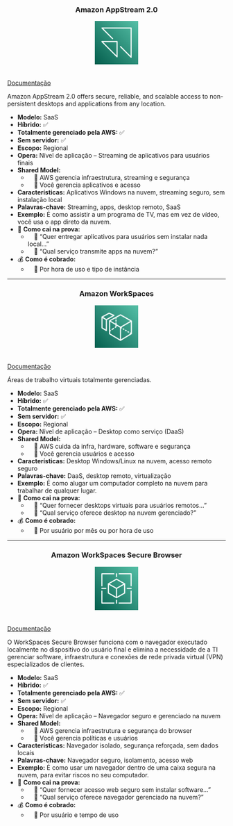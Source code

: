 <div align="center">
  <h3>Amazon AppStream 2.0</h3>
  <img src="../assets/computacao-para-usuario-final/AppStream.png" alt="img" width="100"><br>
</div><br>

[Documentação](https://aws.amazon.com/pt/appstream2/)

Amazon AppStream 2.0 offers secure, reliable, and scalable access to non-persistent desktops and applications from any location.

- **Modelo:** SaaS
- **Híbrido:** ✅
- **Totalmente gerenciado pela AWS:** ✅
- **Sem servidor:** ✅
- **Escopo:** Regional
- **Opera:** Nível de aplicação – Streaming de aplicativos para usuários finais
- **Shared Model:**
  -  🔹 AWS gerencia infraestrutura, streaming e segurança
  -  🔹 Você gerencia aplicativos e acesso
- **Características:** Aplicativos Windows na nuvem, streaming seguro, sem instalação local
- **Palavras-chave:** Streaming, apps, desktop remoto, SaaS
- **Exemplo:** É como assistir a um programa de TV, mas em vez de vídeo, você usa o app direto da nuvem.
- 📝 **Como cai na prova:**
  -  🔹 “Quer entregar aplicativos para usuários sem instalar nada local...”
  -  🔹 “Qual serviço transmite apps na nuvem?”
- 💰 **Como é cobrado:**
  -  🔹 Por hora de uso e tipo de instância

---

<div align="center">
  <h3>Amazon WorkSpaces</h3>
  <img src="../assets/computacao-para-usuario-final/WorkSpaces.png" alt="img" width="100"><br>
</div><br>

[Documentação](https://aws.amazon.com/pt/workspaces-family/workspaces/)

Áreas de trabalho virtuais totalmente gerenciadas.

- **Modelo:** SaaS
- **Híbrido:** ✅
- **Totalmente gerenciado pela AWS:** ✅
- **Sem servidor:** ✅
- **Escopo:** Regional
- **Opera:** Nível de aplicação – Desktop como serviço (DaaS)
- **Shared Model:**
  -  🔹 AWS cuida da infra, hardware, software e segurança
  -  🔹 Você gerencia usuários e acesso
- **Características:** Desktop Windows/Linux na nuvem, acesso remoto seguro
- **Palavras-chave:** DaaS, desktop remoto, virtualização
- **Exemplo:** É como alugar um computador completo na nuvem para trabalhar de qualquer lugar.
- 📝 **Como cai na prova:**
  -  🔹 “Quer fornecer desktops virtuais para usuários remotos...”
  -  🔹 “Qual serviço oferece desktop na nuvem gerenciado?”
- 💰 **Como é cobrado:**
  -  🔹 Por usuário por mês ou por hora de uso

---

<div align="center">
  <h3>Amazon WorkSpaces Secure Browser</h3>
  <img src="../assets/computacao-para-usuario-final/WorkSpaces Familyy.png" alt="img" width="100"><br>
</div><br>

[Documentação](https://aws.amazon.com/pt/workspaces-family/secure-browser/)

O WorkSpaces Secure Browser funciona com o navegador executado localmente no dispositivo do usuário final e elimina a necessidade de a TI gerenciar software, infraestrutura e conexões de rede privada virtual (VPN) especializados de clientes.

- **Modelo:** SaaS
- **Híbrido:** ✅
- **Totalmente gerenciado pela AWS:** ✅
- **Sem servidor:** ✅
- **Escopo:** Regional
- **Opera:** Nível de aplicação – Navegador seguro e gerenciado na nuvem
- **Shared Model:**
  -  🔹 AWS gerencia infraestrutura e segurança do browser
  -  🔹 Você gerencia políticas e usuários
- **Características:** Navegador isolado, segurança reforçada, sem dados locais
- **Palavras-chave:** Navegador seguro, isolamento, acesso web
- **Exemplo:** É como usar um navegador dentro de uma caixa segura na nuvem, para evitar riscos no seu computador.
- 📝 **Como cai na prova:**
  -  🔹 “Quer fornecer acesso web seguro sem instalar software...”
  -  🔹 “Qual serviço oferece navegador gerenciado na nuvem?”
- 💰 **Como é cobrado:**
  -  🔹 Por usuário e tempo de uso
